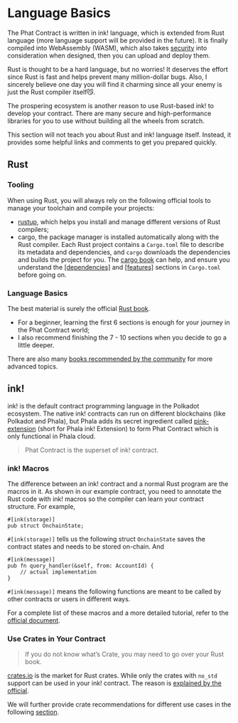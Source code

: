 # Language Basics

The Phat Contract is written in ink! language, which is extended from Rust language (more language support will be provided in the future). It is finally compiled into WebAssembly (WASM), which also takes [security](https://training.linuxfoundation.org/blog/webassembly-security-now-and-in-the-future/) into consideration when designed, then you can upload and deploy them.

Rust is thought to be a hard language, but no worries! It deserves the effort since Rust is fast and helps prevent many million-dollar bugs. Also, I sincerely believe one day you will find it charming since all your enemy is just the Rust compiler itself😼.

The prospering ecosystem is another reason to use Rust-based ink! to develop your contract. There are many secure and high-performance libraries for you to use without building all the wheels from scratch.

This section will not teach you about Rust and ink! language itself. Instead, it provides some helpful links and comments to get you prepared quickly.

## Rust <a href="#rust" id="rust"></a>

### Tooling <a href="#tooling" id="tooling"></a>

When using Rust, you will always rely on the following official tools to manage your toolchain and compile your projects:

* [rustup](https://rustup.rs/), which helps you install and manage different versions of Rust compilers;
* cargo, the package manager is installed automatically along with the Rust compiler. Each Rust project contains a `Cargo.toml` file to describe its metadata and dependencies, and `cargo` downloads the dependencies and builds the project for you. The [cargo book](https://doc.rust-lang.org/cargo/reference/index.html) can help, and ensure you understand the [\[dependencies\]](https://doc.rust-lang.org/cargo/reference/specifying-dependencies.html) and [\[features\]](https://doc.rust-lang.org/cargo/reference/features.html) sections in `Cargo.toml` before going on.

### Language Basics <a href="#language-basics" id="language-basics"></a>

The best material is surely the official [Rust book](https://doc.rust-lang.org/book/).

* For a beginner, learning the first 6 sections is enough for your journey in the Phat Contract world;
* I also recommend finishing the 7 - 10 sections when you decide to go a little deeper.

There are also many [books recommended by the community](https://www.reddit.com/r/rust/comments/sjclfb/best\_book\_to\_learn\_rust/) for more advanced topics.

## ink! <a href="#ink" id="ink"></a>

ink! is the default contract programming language in the Polkadot ecosystem. The native ink! contracts can run on different blockchains (like Polkadot and Phala), but Phala adds its secret ingredient called [pink-extension](https://github.com/Phala-Network/phala-blockchain/tree/master/crates/pink) (short for Phala ink! Extension) to form Phat Contract which is only functional in Phala cloud.

> Phat Contract is the superset of ink! contract.

### ink! Macros <a href="#ink-macros" id="ink-macros"></a>

The difference between an ink! contract and a normal Rust program are the macros in it. As shown in our example contract, you need to annotate the Rust code with ink! macros so the compiler can learn your contract structure. For example,

```
#[ink(storage)]
pub struct OnchainState;
```

`#[ink(storage)]` tells us the following struct `OnchainState` saves the contract states and needs to be stored on-chain. And

```
#[ink(message)]
pub fn query_handler(&self, from: AccountId) {
    // actual implementation
}
```

`#[ink(message)]` means the following functions are meant to be called by other contracts or users in different ways.

For a complete list of these macros and a more detailed tutorial, refer to the [official document](https://ink.substrate.io/).

### Use Crates in Your Contract <a href="#use-crates-in-your-contract" id="use-crates-in-your-contract"></a>

> If you do not know what’s Crate, you may need to go over your Rust book.

[crates.io](https://crates.io/) is the market for Rust crates. While only the crates with `no_std` support can be used in your ink! contract. The reason is [explained by the official](https://ink.substrate.io/faq#why-is-rusts-standard-library-stdlib-not-available-in-ink).

We will further provide crate recommendations for different use cases in the following [section](use-rust-crates.md).
